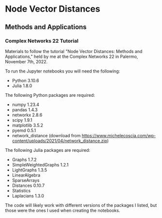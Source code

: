 # Node Vector Distances
## Methods and Applications
### Complex Networks 22 Tutorial

Materials to follow the tutorial "Node Vector Distances: Methods and Applications," held by me at the Complex Networks 22 in Palermo, November 7th, 2022.

To run the Jupyter notebooks you will need the following:

- Python 3.10.6
- Julia 1.8.0

The following Python packages are required:

- numpy 1.23.4
- pandas 1.4.3
- networkx 2.8.6
- scipy 1.9.1
- matplotlib 3.5.2
- pyemd 0.5.1
- network_distance (download from https://www.michelecoscia.com/wp-content/uploads/2021/04/network_distance.zip)

The following Julia packages are required:

- Graphs 1.7.2
- SimpleWeightedGraphs 1.2.1
- LightGraphs 1.3.5
- LinearAlgebra
- SparseArrays
- Distances 0.10.7
- Statistics 
- Laplacians 1.3.0

The code will likely work with different versions of the packages I listed, but those were the ones I used when creating the notebooks.
